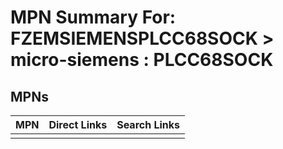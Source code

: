 



# MPN Summary For: FZEMSIEMENSPLCC68SOCK > micro-siemens : PLCC68SOCK

## MPNs
  

|MPN|Direct Links|Search Links|
| :--- | :--- | :--- |
||||
